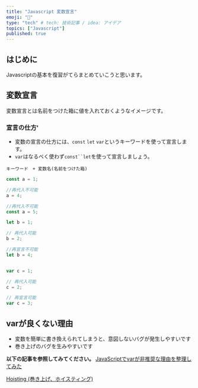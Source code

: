 ```yaml
---
title: "Javascript 変数宣言"
emoji: "🤖"
type: "tech" # tech: 技術記事 / idea: アイデア
topics: ["Javascript"]
published: true
---
```


## はじめに
Javascriptの基本を復習がてらまとめていこうと思います。

## 変数宣言
変数宣言とは名前をつけた箱に値を入れておくようなイメージです。


### 宣言の仕方'
* 変数の宣言の仕方には、`const` `let` `var`というキーワードを使って宣言します。
* `var`はなるベく使わず`const``let`を使って宣言しましょう。

```
キーワード　+ 変数名(名前をつけた箱)
```

```js
const a = 1;

//再代入不可能
a = 4;  

//再代入不可能
const a = 5; 

```

```js
let b = 1;

// 再代入可能
b = 2; 

//再宣言不可能
let b = 4; 

```

```js

var c = 1;

// 再代入可能
c = 2;

// 再宣言可能
var c = 3; 
```

## varが良くない理由
* 変数を簡単に書き換えられてしまうと、意図しないバグが発生しやすいです
* 巻き上げのバグを生みやすいです

**以下の記事を参照してみてください。**
[JavaScriptでvarが非推奨な理由を整理してみた](https://qiita.com/taiju_suzuki/items/49ed558bd837452353b8)

[Hoisting (巻き上げ、ホイスティング)](https://developer.mozilla.org/ja/docs/Glossary/Hoisting)

